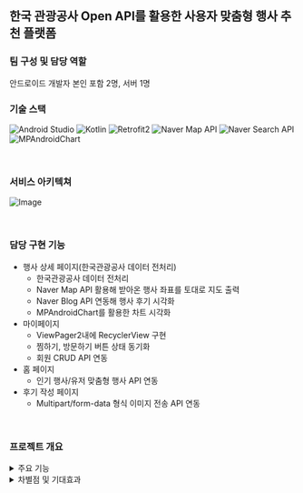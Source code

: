 <h2>한국 관광공사 Open API를 활용한 사용자 맞춤형 행사 추천 플랫폼</h2>

### 팀 구성 및 담당 역할
안드로이드 개발자 본인 포함 2명, 서버 1명

### 기술 스택
![Android Studio](https://img.shields.io/badge/Android%20Studio-3DDC84.svg?style=for-the-badge&logo=android-studio&logoColor=white)
![Kotlin](https://img.shields.io/badge/Kotlin-7F52FF.svg?style=for-the-badge&logo=kotlin&logoColor=white)
![Retrofit2](https://img.shields.io/badge/Retrofit2-58595B.svg?style=for-the-badge&logo=retrofit&logoColor=white)
![Naver Map API](https://img.shields.io/badge/Naver%20API-03C75A.svg?style=for-the-badge&logo=naver&logoColor=white)
![Naver Search API](https://img.shields.io/badge/Naver%20API-03C75A.svg?style=for-the-badge&logo=naver&logoColor=white)
![MPAndroidChart](https://img.shields.io/badge/MPAndroidChart-F7931E.svg?style=for-the-badge&logo=mpandroidchart&logoColor=white)

<br>

### 서비스 아키텍쳐
![Image](https://github.com/user-attachments/assets/1c76799d-a2e8-41b6-804c-59eb45c794c8)

<br>

### 담당 구현 기능
- 행사 상세 페이지(한국관광공사 데이터 전처리)
  - 한국관광공사 데이터 전처리
  - Naver Map API 활용해 받아온 행사 좌표를 토대로 지도 출력
  - Naver Blog API 연동해 행사 후기 시각화
  - MPAndroidChart를 활용한 차트 시각화 
- 마이페이지
  - ViewPager2내에 RecyclerView 구현
  - 찜하기, 방문하기 버튼 상태 동기화
  - 회원 CRUD API 연동
- 홈 페이지
  - 인기 행사/유저 맞춤형 행사 API 연동
- 후기 작성 페이지
  - Multipart/form-data 형식 이미지 전송 API 연동

<br>

### 프로젝트 개요
<details>
  <summary>주요 기능</summary>
  <img width="1603" alt="Image" src="https://github.com/user-attachments/assets/01456023-595c-4c5c-9020-f6afdf4c1563" />
  <img width="1588" alt="Image" src="https://github.com/user-attachments/assets/bfbdce99-4620-4594-a32c-aa9edb616c18" />
  <img width="1613" alt="Image" src="https://github.com/user-attachments/assets/6e2616c4-eadd-4222-b001-1573cf4f9fb2" />
</details>
  
<details>
  <summary>차별점 및 기대효과</summary>
  <img width="1659" alt="Image" src="https://github.com/user-attachments/assets/c7a9d2e3-9444-4c0e-aa0a-3d09fdaec1b0" />
<img width="1663" alt="Image" src="https://github.com/user-attachments/assets/73e1c8ae-49de-4ec9-8f20-5e1ac3a4cb89" />
</details>    
